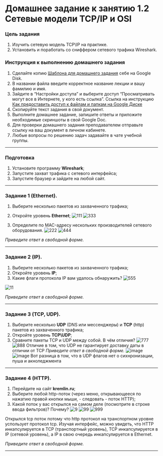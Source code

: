# Домашнее задание к занятию 1.2 Сетевые модели TCP/IP и OSI

### Цель задания
1. Изучить сетевую модель TCP\IP на практике.
2. Установить и поработать со сниффером сетевого трафика Wireshark.

### Инструкция к выполнению домашнего задания

1. Сделайте копию [Шаблона для домашнего задания](https://docs.google.com/document/d/1youKpKm_JrC0UzDyUslIZW2E2bIv5OVlm_TQDvH5Pvs/edit) себе на Google Disk.
2. В названии файла введите корректное название лекции и вашу фамилию и имя.
3. Зайдите в “Настройки доступа” и выберите доступ “Просматривать могут все в Интернете, у кого есть ссылка”.
 Ссылка на инструкцию [Как предоставить доступ к файлам и папкам на Google Диске](https://support.google.com/docs/answer/2494822?hl=ru&co=GENIE.Platform%3DDesktop)
5. Скопируйте текст задания в свой документ.
6. Выполните домашнее задание, запишите ответы и приложите необходимые скриншоты в свой Google Doc.
7. Для проверки домашнего задания преподавателем отправьте ссылку на ваш документ в личном кабинете.
8. Любые вопросы по решению задач задавайте в чате учебной группы.

------

### Подготовка

1. Установите программу **Wireshark**;
2. Запустите захват трафика с сетевого интерфейса;
3. Запустите браузер и зайдите на любой сайт.

------

### Задание 1 (Ethernet).

1. Выберите несколько пакетов из захваченного трафика;
2. Откройте уровень **Ethernet**;
   ![111](https://github.com/Kapotov/bntw-homeworks/assets/123774335/f909d6e0-3140-4847-9034-62ddc5f05436)
![333](https://github.com/Kapotov/bntw-homeworks/assets/123774335/5e173e24-a931-4d8c-9064-7d73839956f6)

4. Определите по MAC-адресу нескольких производителей сетевого оборудования.
![222](https://github.com/Kapotov/bntw-homeworks/assets/123774335/f6ab6cf7-5474-4c45-8c86-9087610c2e3c)
![444](https://github.com/Kapotov/bntw-homeworks/assets/123774335/84a4ce4e-a6cc-4d18-85e5-8aa3fcd0fcb2)

*Приведите ответ в свободной форме.*

------

### Задание 2 (IP).

1. Выберите несколько пакетов из захваченного трафика;
2. Откройте уровень **IP**;
3. Какие флаги протокола IP вам удалось обнаружить?
![555](https://github.com/Kapotov/bntw-homeworks/assets/123774335/9b1e14ed-faf3-4f51-a7b3-1b29c9aa46b6)

![11](https://github.com/Kapotov/bntw-homeworks/assets/123774335/0c5235a4-9e81-47cd-949d-2bc07a2cfabb)

*Приведите ответ в свободной форме.*

------

### Задание 3 (TCP, UDP).

1. Выберите несколько **UDP** (DNS или мессенджеры) и **TCP** (http) пакетов  из захваченного трафика;
2. Откройте уровень **TCP\UDP**;
3. Сравните пакеты TCP и UDP между собой. В чём отличия?
![777](https://github.com/Kapotov/bntw-homeworks/assets/123774335/7fb59d71-bfc7-4c65-ac69-6793e7c7f583)
![888](https://github.com/Kapotov/bntw-homeworks/assets/123774335/16351f28-2a00-4470-85d9-e51dd726f466)
Отличие в том, что UDP не гарантирует доставку даты в отличии от TCP
*Приведите ответ в свободной форме.*
![image](https://github.com/Kapotov/bntw-homeworks/assets/123774335/a4ed7d46-e15d-4327-8c97-f2c658bd0b68)
![image](https://github.com/Kapotov/bntw-homeworks/assets/123774335/67c3aa78-d2fb-47f5-a65c-d0c41cd8d761)
Вот разница в том, что в UDP флагов нет о сихнронизации, пуша и акноледжмента 
------

### Задание 4 (HTTP).

1. Перейдите на сайт **kremlin.ru**;
2. Выберите любой http-поток (через меню, открывающееся по нажатию правой кнопки мыши, - следовать - поток HTTP);
3. Какой поток у вас открылся на самом деле (посмотрите в строке ввода фильтров)? Почему?
![9](https://github.com/Kapotov/bntw-homeworks/assets/123774335/5c0080cc-533a-45a8-8ca9-be37c95fc6ec)
![99](https://github.com/Kapotov/bntw-homeworks/assets/123774335/20dcd19a-53b4-4b5a-b321-3b7f0b2ad70e)
![999](https://github.com/Kapotov/bntw-homeworks/assets/123774335/c0422146-03d8-45f3-8a51-887970a89e3e)

 Открылся tcp поток потому что http протокол на транспортном уровне успользует протокол tcp.
 Изучая интерфейс, можно увидеть, что HTTP инкапсулируется в TCP (транспортный уровень), TCP инкапсулируется в IP (сетевой уровень), а IP в свою очередь инкапсулируется в Ethernet.

 
*Приведите ответ в свободной форме.*

------

